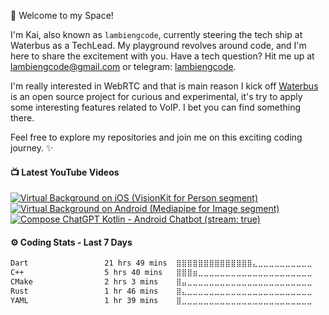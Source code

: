 🚀 Welcome to my Space!

I'm Kai, also known as `lambiengcode`, currently steering the tech ship at Waterbus as a TechLead. My playground revolves around code, and I'm here to share the excitement with you. Have a tech question? Hit me up at lambiengcode@gmail.com or telegram: [lambiengcode](https://t.me/lambiengcode).

I'm really interested in WebRTC and that is main reason I kick off [Waterbus](https://github.com/lambiengcode/waterbus) is an open source project for curious and experimental, it's try to apply some interesting features related to VoIP. I bet you can find something there.

Feel free to explore my repositories and join me on this exciting coding journey. ✨

<h4>📺 Latest YouTube Videos</h3>

<!-- BEGIN YOUTUBE-CARDS -->
<p><a href="https://youtube.com/shorts/Ms4avix05uY"><img src="https://ytcards.demolab.com/?id=Ms4avix05uY&amp;title=Virtual%20Background%20on%20iOS%20%28VisionKit%20for%20Person%20segment%29&amp;lang=en&amp;timestamp=1709774408&amp;background_color=%230d1117&amp;title_color=%23ffffff&amp;stats_color=%23dedede&amp;max_title_lines=2&amp;width=250&amp;border_radius=10&amp;duration=21" alt="Virtual Background on iOS (VisionKit for Person segment)" title="Virtual Background on iOS (VisionKit for Person segment"></a>
<a href="https://youtube.com/shorts/PDIDbVoHT5o"><img src="https://ytcards.demolab.com/?id=PDIDbVoHT5o&amp;title=Virtual%20Background%20on%20Android%20%28Mediapipe%20for%20Image%20segment%29&amp;lang=en&amp;timestamp=1709774408&amp;background_color=%230d1117&amp;title_color=%23ffffff&amp;stats_color=%23dedede&amp;max_title_lines=2&amp;width=250&amp;border_radius=10&amp;duration=27" alt="Virtual Background on Android (Mediapipe for Image segment)" title="Virtual Background on Android (Mediapipe for Image segment"></a>
<a href="https://youtube.com/shorts/esLh-n3Ao5U"><img src="https://ytcards.demolab.com/?id=esLh-n3Ao5U&amp;title=Compose+ChatGPT+Kotlin+-+Android+Chatbot&amp;lang=en&amp;timestamp=1686065878&amp;background_color=%230d1117&amp;title_color=%23ffffff&amp;stats_color=%23dedede&amp;max_title_lines=2&amp;width=250&amp;border_radius=10&amp;duration=43" alt="Compose ChatGPT Kotlin - Android Chatbot (stream: true)" title="Compose ChatGPT Kotlin - Android Chatbot"></a></p>  
<!-- END YOUTUBE-CARDS -->

<h4>⚙️ Coding Stats - Last 7 Days</h3>
<!--START_SECTION:waka-->

```txt
Dart                 21 hrs 49 mins  ⣿⣿⣿⣿⣿⣿⣿⣿⣿⣿⣿⣿⣿⣿⣄⣀⣀⣀⣀⣀⣀⣀⣀⣀⣀   56.49 %
C++                  5 hrs 40 mins   ⣿⣿⣿⣶⣀⣀⣀⣀⣀⣀⣀⣀⣀⣀⣀⣀⣀⣀⣀⣀⣀⣀⣀⣀⣀   14.69 %
CMake                2 hrs 3 mins    ⣿⣤⣀⣀⣀⣀⣀⣀⣀⣀⣀⣀⣀⣀⣀⣀⣀⣀⣀⣀⣀⣀⣀⣀⣀   05.35 %
Rust                 1 hr 46 mins    ⣿⣄⣀⣀⣀⣀⣀⣀⣀⣀⣀⣀⣀⣀⣀⣀⣀⣀⣀⣀⣀⣀⣀⣀⣀   04.59 %
YAML                 1 hr 39 mins    ⣿⣀⣀⣀⣀⣀⣀⣀⣀⣀⣀⣀⣀⣀⣀⣀⣀⣀⣀⣀⣀⣀⣀⣀⣀   04.28 %
```

<!--END_SECTION:waka-->

[website]: https://docs.waterbus.tech
[youtube]: https://youtube.com/lambiengcode
